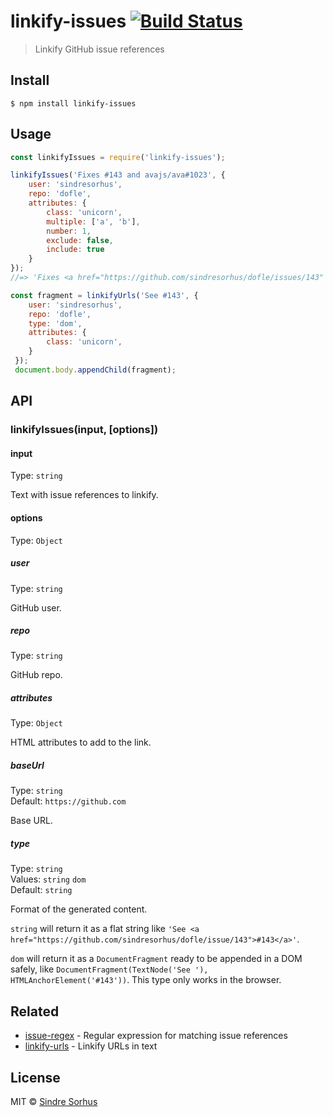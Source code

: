 # linkify-issues [![Build Status](https://travis-ci.org/sindresorhus/linkify-issues.svg?branch=master)](https://travis-ci.org/sindresorhus/linkify-issues)

> Linkify GitHub issue references


## Install

```
$ npm install linkify-issues
```


## Usage

```js
const linkifyIssues = require('linkify-issues');

linkifyIssues('Fixes #143 and avajs/ava#1023', {
	user: 'sindresorhus',
	repo: 'dofle',
	attributes: {
		class: 'unicorn',
		multiple: ['a', 'b'],
		number: 1,
		exclude: false,
		include: true
	}
});
//=> 'Fixes <a href="https://github.com/sindresorhus/dofle/issues/143" class="unicorn" multiple="a b" number="1" include>#143</a> and <a href="https://github.com/avajs/ava/issues/1023" class="unicorn" multiple="a b" number="1" include>avajs/ava#1023</a>'

const fragment = linkifyUrls('See #143', {
	user: 'sindresorhus',
	repo: 'dofle',
 	type: 'dom',
 	attributes: {
 		class: 'unicorn',
 	}
 });
 document.body.appendChild(fragment);
```


## API

### linkifyIssues(input, [options])

#### input

Type: `string`

Text with issue references to linkify.

#### options

Type: `Object`

##### user

Type: `string`

GitHub user.

##### repo

Type: `string`

GitHub repo.

##### attributes

Type: `Object`

HTML attributes to add to the link.

##### baseUrl

Type: `string`<br>
Default: `https://github.com`

Base URL.

##### type

Type: `string`<br>
Values: `string` `dom`<br>
Default: `string`

Format of the generated content.

`string` will return it as a flat string like `'See <a href="https://github.com/sindresorhus/dofle/issue/143">#143</a>'`.

`dom` will return it as a `DocumentFragment` ready to be appended in a DOM safely, like `DocumentFragment(TextNode('See '), HTMLAnchorElement('#143'))`. This type only works in the browser.


## Related

- [issue-regex](https://github.com/sindresorhus/issue-regex) - Regular expression for matching issue references
- [linkify-urls](https://github.com/sindresorhus/linkify-urls) - Linkify URLs in text


## License

MIT © [Sindre Sorhus](https://sindresorhus.com)
